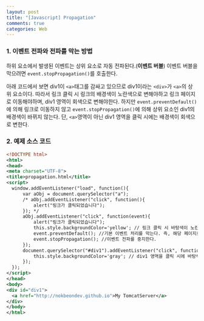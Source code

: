 ```yaml
---
layout: post
title: "[Javascript] Propagation"
comments: true
categories: Web
---
```


### 1. 이벤트 전파와 전파를 막는 방법
하위 요소에서 발생된 이벤트는 상위 요소로 자동 전파된다.(**이벤트 버블**) 이벤트 버블을 막으려면 `event.stopPropagation()`를 호출한다.

아래 코드에서 보면 div1이 `<a>`태그를 감싸고 있으므로 div1이라는 `<div>`가 `<a>`의 상위 요소이다. 따라서 링크 클릭 시 링크의 배경색이 노란색으로 변해야하고 링크 페이지로 이동해야하며, div1 영역이 회색으로 변해야한다. 하지만 `event.preventDefault()`에 의해 링크로 이동하지 않고 `event.stopPropagation()`에 의해 상위 요소인 div1의 배경색이 바뀌지 않는다. 단, `<a>`영역이 아닌 div1 영역을 클릭 시에는 배경색이 회색으로 변한다.

### 2. 예제 소스 코드
```xml
<!DOCTYPE html>
<html>
<head>
<meta charset="UTF-8">
<title>propagation.html</title>
<script>
  window.addEventListener("load", function(){
	  var aObj = document.querySelector("a");
	  /* aObj.addEventListener("click", function(){
		  alert("링크가 클릭되었습니다");
	  }); */
	  aObj.addEventListener("click", function(event){
		  alert("링크가 클릭되었습니다");
		  this.style.backgroundColor='yellow'; // 링크 클릭 시 바탕색이 노란색으로 변함
		  event.preventDefault(); //기본 이벤트 처리를 막는다. 즉, 해당 페이지로 이동이 막힌다.
		  event.stopPropagation(); //이벤트 전파를 중지한다.
	  });
	  document.querySelector("#div1").addEventListener("click", function(){
		  this.style.backgroundColor='gray'; // div1 영역을 클릭 시에 바탕색이 회색으로 변함
	  });
  });
</script>
</head>
<body>
<div id="div1">
  <a href="http://nokbeondev.github.io">My TomcatServer</a>
</div>
</body>
</html>
```


